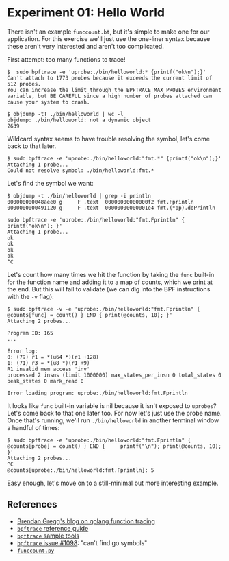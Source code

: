 # Experiment 01: Hello World

There isn't an example `funccount.bt`, but it's simple to make one for
our application. For this exercise we'll just use the one-liner syntax
because these aren't very interested and aren't too complicated.

First attempt: too many functions to trace!

```
$  sudo bpftrace -e 'uprobe:./bin/helloworld:* {printf("ok\n");}'
Can't attach to 1773 probes because it exceeds the current limit of 512 probes.
You can increase the limit through the BPFTRACE_MAX_PROBES environment variable, but BE CAREFUL since a high number of probes attached can cause your system to crash.

$ objdump -tT ./bin/helloworld | wc -l
objdump: ./bin/helloworld: not a dynamic object
2639
```

Wildcard syntax seems to have trouble resolving the symbol, let's come back to that later.

```
$ sudo bpftrace -e 'uprobe:./bin/helloworld:"fmt.*" {printf("ok\n");}'
Attaching 1 probe...
Could not resolve symbol: ./bin/helloworld:fmt.*
```

Let's find the symbol we want:

```
$ objdump -t ./bin/helloworld | grep -i println
000000000048aee0 g     F .text  00000000000000f2 fmt.Fprintln
0000000000491120 g     F .text  00000000000001e4 fmt.(*pp).doPrintln
```

```
sudo bpftrace -e 'uprobe:./bin/helloworld:"fmt.Fprintln" { printf("ok\n"); }'
Attaching 1 probe...
ok
ok
ok
ok
^C
```

Let's count how many times we hit the function by taking the `func`
built-in for the function name and adding it to a map of counts, which
we print at the end. But this will fail to validate (we can dig into
the BPF instructions with the `-v` flag):

```
$ sudo bpftrace -v -e 'uprobe:./bin/helloworld:"fmt.Fprintln" { @counts[func] = count() } END { print(@counts, 10); }'
Attaching 2 probes...

Program ID: 165
...

Error log:
0: (79) r1 = *(u64 *)(r1 +128)
1: (71) r3 = *(u8 *)(r1 +9)
R1 invalid mem access 'inv'
processed 2 insns (limit 1000000) max_states_per_insn 0 total_states 0 peak_states 0 mark_read 0

Error loading program: uprobe:./bin/helloworld:fmt.Fprintln
```

It looks like `func` built-in variable is nil because it isn't exposed
to `uprobes`? Let's come back to that one later too. For now let's
just use the probe name. Once that's running, we'll run
`./bin/helloworld` in another terminal window a handful of times:

```
$ sudo bpftrace -e 'uprobe:./bin/helloworld:"fmt.Fprintln" { @counts[probe] = count() } END {     printf("\n"); print(@counts, 10); }'
Attaching 2 probes...
^C
@counts[uprobe:./bin/helloworld:fmt.Fprintln]: 5
```

Easy enough, let's move on to a still-minimal but more interesting
example.

## References

- [Brendan Gregg's blog on golang function
  tracing](http://www.brendangregg.com/blog/2017-01-31/golang-bcc-bpf-function-tracing.html)
- [`bpftrace` reference
  guide](https://github.com/iovisor/bpftrace/blob/master/docs/reference_guide.md)
- [`bpftrace` sample
  tools](https://github.com/iovisor/bpftrace/tree/master/tools)
- [`bpftrace` issue
  #1098](https://github.com/iovisor/bpftrace/issues/1098): "can't find
  go symbols"
- [`funccount.py`](https://github.com/iovisor/bcc/blob/master/tools/funccount.py)
